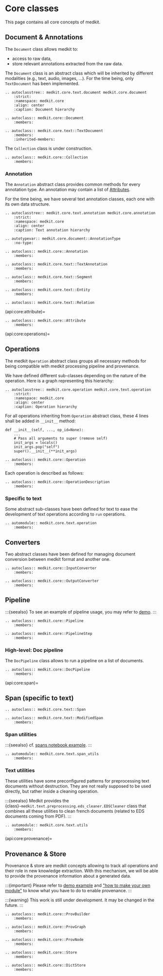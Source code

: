 # Core classes

This page contains all core concepts of medkit.

## Document & Annotations

The `Document` class allows medkit to:
* access to raw data,
* store relevant annotations extracted from the raw data.

The `Document` class is an abstract class which will be inherited by
different modalities (e.g., text, audio, images, ...).
For the time being, only `TextDocument` has been implemented.

```{eval-rst}
.. autoclasstree:: medkit.core.text.document medkit.core.document
    :strict:
    :namespace: medkit.core
    :align: center
    :caption: Document hierarchy
```

```{eval-rst}
.. autoclass:: medkit.core::Document
    :members:
```

```{eval-rst}
.. autoclass:: medkit.core.text::TextDocument
    :members:
    :inherited-members:
```

The `Collection` class is under construction.

```{eval-rst}
.. autoclass:: medkit.core::Collection
    :members:
```

### Annotation

The `Annotation` abstract class provides common methods for every
annotation type.
An annotation may contain a list of [Attributes](api:core:attribute).

For the time being, we have several text annotation classes, each one with
its own data structure.

```{eval-rst}
.. autoclasstree:: medkit.core.text.annotation medkit.core.annotation
    :strict:
    :namespace: medkit.core
    :align: center
    :caption: Text annotation hierarchy
```

```{eval-rst}
.. autotypevar:: medkit.core.document::AnnotationType
    :no-type:
```

```{eval-rst}
.. autoclass:: medkit.core::Annotation
    :members:
```

```{eval-rst}
.. autoclass:: medkit.core.text::TextAnnotation
    :members:
```

```{eval-rst}
.. autoclass:: medkit.core.text::Segment
    :members:
```

```{eval-rst}
.. autoclass:: medkit.core.text::Entity
    :members:
```

```{eval-rst}
.. autoclass:: medkit.core.text::Relation
```

(api:core:attribute)=
```{eval-rst}
.. autoclass:: medkit.core::Attribute
    :members:
```
(api:core:operations)=
## Operations

The medkit `Operation` abstract class groups all necessary methods for
being compatible with medkit processing pipeline and provenance.

We have defined different sub-classes depending on the nature of the operation.
Here is a graph representing this hierarchy:

```{eval-rst}
.. autoclasstree:: medkit.core.operation medkit.core.text.operation
    :strict:
    :namespace: medkit.core
    :align: center
    :caption: Operation hierarchy
```

For all operations inheriting from `Operation` abstract class, these 4 lines
shall be added in `__init__` method:
```
def __init__(self, ..., op_id=None):
    ...
    # Pass all arguments to super (remove self)
    init_args = locals()
    init_args.pop("self")
    super().__init__(**init_args)
```

```{eval-rst}
.. autoclass:: medkit.core::Operation
    :members:
```

Each operation is described as follows:

```{eval-rst}
.. autoclass:: medkit.core::OperationDescription
    :members:
```

### Specific to text

Some abstract sub-classes have been defined for text to ease the
development of text operations according to `run` operations.

```{eval-rst}
.. automodule:: medkit.core.text.operation
    :members:
```

## Converters

Two abstract classes have been defined for managing document conversion
between medkit format and another one.

```{eval-rst}
.. autoclass:: medkit.core::InputConverter
    :members:
```

```{eval-rst}
.. autoclass:: medkit.core::OutputConverter
    :members:
```

## Pipeline

:::{seealso}
To see an example of pipeline usage, you may refer to [demo](../examples/demo).
:::

```{eval-rst}
.. autoclass:: medkit.core::Pipeline
    :members:
```

```{eval-rst}
.. autoclass:: medkit.core::PipelineStep
    :members:
```

### High-level: Doc pipeline

The `DocPipeline` class allows to run a pipeline on a list of documents.

```{eval-rst}
.. autoclass:: medkit.core::DocPipeline
    :members:
```

(api:core:span)=
## Span (specific to text)

```{eval-rst}
.. autoclass:: medkit.core.text::Span
```

```{eval-rst}
.. autoclass:: medkit.core.text::ModifiedSpan
    :members:
```

### Span utilities

:::{seealso}
cf. [spans notebook example](../examples/spans).
:::

```{eval-rst}
.. automodule:: medkit.core.text.span_utils
    :members:
```

### Text utilities

These utilities have some preconfigured patterns for preprocessing text documents without destruction. They are not really supposed to be used directly, but rather inside a cleaning operation.

:::{seealso}
 Medkit provides the {class}`~medkit.text.preprocessing.eds_cleaner.EDSCleaner` class that combines all these utilities to clean french documents (related to EDS documents coming from PDF).
:::

```{eval-rst}
.. automodule:: medkit.core.text.utils
    :members:
```

(api:core:provenance)=
## Provenance & Store

Provenance & store are medkit concepts allowing to track all operations and
their role in new knowledge extraction.
With this mechanism, we will be able to provide the provenance information
about a generated data.

:::{important}
Please refer to [demo example](../examples/demo) and ["how to make your own
module"](../user_guide/module) to know what you have to do to enable
provenance.
:::

:::{warning}
This work is still under development. It may be changed in the future.
:::

```{eval-rst}
.. autoclass:: medkit.core::ProvBuilder
    :members:
```

```{eval-rst}
.. autoclass:: medkit.core::ProvGraph
    :members:
```

```{eval-rst}
.. autoclass:: medkit.core::ProvNode
    :members:
```

```{eval-rst}
.. autoclass:: medkit.core::Store
    :members:
```

```{eval-rst}
.. autoclass:: medkit.core::DictStore
    :members:
```
